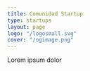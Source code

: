 ```yaml
---
title: Comunidad Startup
type: startups
layout: page
logo: "/logosmall.svg"
cover: "/ogimage.png"
---
```


Lorem ipsum dolor
